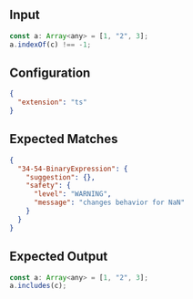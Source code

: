 
## Input
```javascript input
const a: Array<any> = [1, "2", 3];
a.indexOf(c) !== -1;
```

## Configuration
```json configuration
{
  "extension": "ts"
}
```

## Expected Matches
```json expected matches
{
  "34-54-BinaryExpression": {
    "suggestion": {},
    "safety": {
      "level": "WARNING",
      "message": "changes behavior for NaN"
    }
  }
}
```

## Expected Output
```javascript expected output
const a: Array<any> = [1, "2", 3];
a.includes(c);
```
